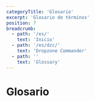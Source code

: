 ```yaml
---
categoryTitle: 'Glosario'
excerpt: 'Glosario de términos'
position: 7
breadcrumb:
  - path: '/es/'
    text: 'Inicio'
  - path: '/es/dzc/'
    text: 'Dropzone Commander'
  - path: ''
    text: 'Glossary'
---
```


# Glosario
